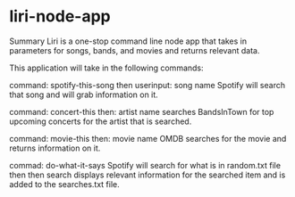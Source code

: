 # liri-node-app
Summary Liri is a one-stop command line node app that takes in parameters for songs, bands, and movies and returns relevant data.

This application will take in the following commands:

command: spotify-this-song then userinput: song name Spotify will search that song and will grab information on it.

command: concert-this then: artist name searches BandsInTown for top upcoming concerts for the artist that is searched.

command: movie-this then: movie name OMDB searches for the movie and returns information on it.

commad: do-what-it-says Spotify will search for what is in random.txt file then then search displays relevant information for the searched item and is added to the searches.txt file.